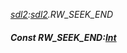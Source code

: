 _[sdl2](../../modules/sdl2/sdl2-module.md):[sdl2](../../modules/sdl2/sdl2-module.md).RW\_SEEK\_END_
##### Const RW\_SEEK\_END:[Int](../../modules/wonkey/wonkey-types-int.md)
